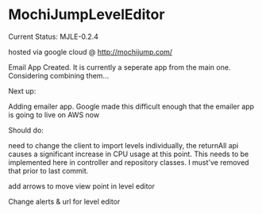 # MochiJumpLevelEditor

Current Status: MJLE-0.2.4

hosted via google cloud @ http://mochijump.com/

Email App Created. It is currently a seperate app from the main one. Considering combining them...

Next up:

Adding emailer app. Google made this difficult enough that the emailer app is going to live on AWS now

Should do:

need to change the client to import levels individually, the returnAll api causes a significant increase in CPU usage at this point. This needs to be implemented here in controller and repository classes. I must've removed that prior to last commit.

add arrows to move view point in level editor

Change alerts & url for level editor

